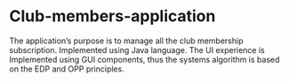 # Club-members-application
The application’s purpose is to manage all the club membership subscription. Implemented using Java language. The UI experience is Implemented using GUI components, thus the systems algorithm is based on the EDP and OPP principles.
